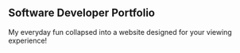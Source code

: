 ## Software Developer Portfolio
My everyday fun collapsed into a website designed for your viewing experience!